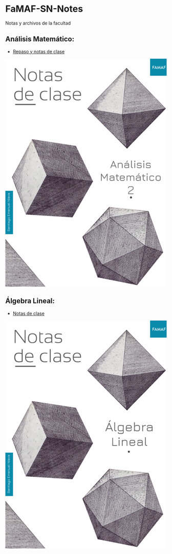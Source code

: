 # FaMAF-SN-Notes
Notas y archivos de la facultad

## Análisis Matemático:
* [Repaso y notas de clase](<Analisis Matematico (1 y 2)/Repaso-AM1.pdf>)
 
![](<Analisis Matematico (1 y 2)/assets/banner.png>)




## Álgebra Lineal:
* [Notas de clase](<Algebra/notas-algebra.pdf>)

![](Algebra/assets/banner.png)


